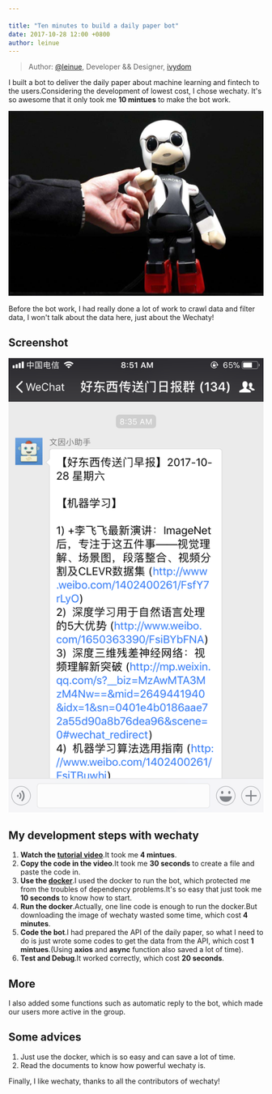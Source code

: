 ```yaml
---

title: "Ten minutes to build a daily paper bot"
date: 2017-10-28 12:00 +0800
author: leinue
---
```


> Author: [@leinue](https://github.com/leinue), Developer && Designer, [ivydom](http://ivydom.com)

I built a bot to deliver the daily paper about machine learning and fintech to the users.Considering the development of lowest cost, I chose wechaty. It's so awesome that it only took me **10 mintues** to make the bot work.

![chatbot][1]

Before the bot work, I had really done a lot of work to crawl data and filter data, I won't talk about the data here, just about the Wechaty!

<!--more-->

## Screenshot

![screenshot][2]

## My development steps with wechaty

 1. **Watch the [tutorial video][3]**.It took me **4 mintues**.
 2. **Copy the code in the video**.It took me **30 seconds** to create a file and paste the code in.
 3. **Use the [docker][4]**.I used the docker to run the bot, which protected me from the troubles of dependency problems.It's so easy that just took me **10 seconds** to know how to start.
 4. **Run the docker**.Actually, one line code is enough to run the docker.But downloading the image of wechaty wasted some time, which cost **4 minutes**.
 5. **Code the bot**.I had prepared the API of the daily paper, so what I need to do is just wrote some codes to get the data from the API, which cost **1 mintues**.(Using **axios** and **async** function also saved a lot of time).
 6. **Test and Debug**.It worked correctly, which cost **20 seconds**.


## More

I also added some functions such as automatic reply to the bot, which made our users more active in the group.

## Some advices

 1. Just use the docker, which is so easy and can save a lot of time.
 2. Read the documents to know how powerful wechaty is.


Finally, I like wechaty, thanks to all the contributors of wechaty!


  [1]: /download/2017/leinue-bot.jpg
  [2]: /download/2017/leinue-screenshot.PNG
  [3]: https://blog.chatie.io/guide/2017/01/01/getting-started-wechaty.html
  [4]: https://github.com/chatie/wechaty/wiki/Docker
